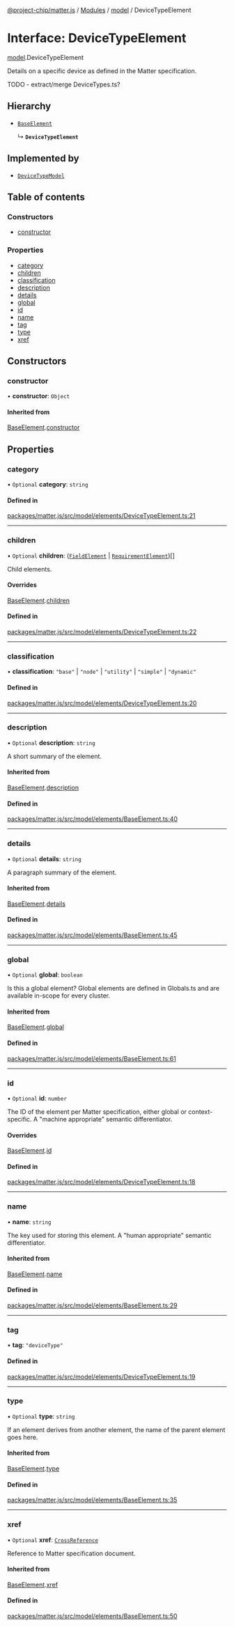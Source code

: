 [@project-chip/matter.js](../README.md) / [Modules](../modules.md) / [model](../modules/model.md) / DeviceTypeElement

# Interface: DeviceTypeElement

[model](../modules/model.md).DeviceTypeElement

Details on a specific device as defined in the Matter specification.

TODO - extract/merge DeviceTypes.ts?

## Hierarchy

- [`BaseElement`](model.BaseElement-1.md)

  ↳ **`DeviceTypeElement`**

## Implemented by

- [`DeviceTypeModel`](../classes/model.DeviceTypeModel.md)

## Table of contents

### Constructors

- [constructor](model.DeviceTypeElement-1.md#constructor)

### Properties

- [category](model.DeviceTypeElement-1.md#category)
- [children](model.DeviceTypeElement-1.md#children)
- [classification](model.DeviceTypeElement-1.md#classification)
- [description](model.DeviceTypeElement-1.md#description)
- [details](model.DeviceTypeElement-1.md#details)
- [global](model.DeviceTypeElement-1.md#global)
- [id](model.DeviceTypeElement-1.md#id)
- [name](model.DeviceTypeElement-1.md#name)
- [tag](model.DeviceTypeElement-1.md#tag)
- [type](model.DeviceTypeElement-1.md#type)
- [xref](model.DeviceTypeElement-1.md#xref)

## Constructors

### constructor

• **constructor**: `Object`

#### Inherited from

[BaseElement](model.BaseElement-1.md).[constructor](model.BaseElement-1.md#constructor)

## Properties

### category

• `Optional` **category**: `string`

#### Defined in

[packages/matter.js/src/model/elements/DeviceTypeElement.ts:21](https://github.com/project-chip/matter.js/blob/3adaded6/packages/matter.js/src/model/elements/DeviceTypeElement.ts#L21)

___

### children

• `Optional` **children**: ([`FieldElement`](model.FieldElement-1.md) \| [`RequirementElement`](../modules/model.md#requirementelement))[]

Child elements.

#### Overrides

[BaseElement](model.BaseElement-1.md).[children](model.BaseElement-1.md#children)

#### Defined in

[packages/matter.js/src/model/elements/DeviceTypeElement.ts:22](https://github.com/project-chip/matter.js/blob/3adaded6/packages/matter.js/src/model/elements/DeviceTypeElement.ts#L22)

___

### classification

• **classification**: ``"base"`` \| ``"node"`` \| ``"utility"`` \| ``"simple"`` \| ``"dynamic"``

#### Defined in

[packages/matter.js/src/model/elements/DeviceTypeElement.ts:20](https://github.com/project-chip/matter.js/blob/3adaded6/packages/matter.js/src/model/elements/DeviceTypeElement.ts#L20)

___

### description

• `Optional` **description**: `string`

A short summary of the element.

#### Inherited from

[BaseElement](model.BaseElement-1.md).[description](model.BaseElement-1.md#description)

#### Defined in

[packages/matter.js/src/model/elements/BaseElement.ts:40](https://github.com/project-chip/matter.js/blob/3adaded6/packages/matter.js/src/model/elements/BaseElement.ts#L40)

___

### details

• `Optional` **details**: `string`

A paragraph summary of the element.

#### Inherited from

[BaseElement](model.BaseElement-1.md).[details](model.BaseElement-1.md#details)

#### Defined in

[packages/matter.js/src/model/elements/BaseElement.ts:45](https://github.com/project-chip/matter.js/blob/3adaded6/packages/matter.js/src/model/elements/BaseElement.ts#L45)

___

### global

• `Optional` **global**: `boolean`

Is this a global element?  Global elements are defined in Globals.ts
and are available in-scope for every cluster.

#### Inherited from

[BaseElement](model.BaseElement-1.md).[global](model.BaseElement-1.md#global)

#### Defined in

[packages/matter.js/src/model/elements/BaseElement.ts:61](https://github.com/project-chip/matter.js/blob/3adaded6/packages/matter.js/src/model/elements/BaseElement.ts#L61)

___

### id

• `Optional` **id**: `number`

The ID of the element per Matter specification, either global or
context-specific.  A "machine appropriate" semantic differentiator.

#### Overrides

[BaseElement](model.BaseElement-1.md).[id](model.BaseElement-1.md#id)

#### Defined in

[packages/matter.js/src/model/elements/DeviceTypeElement.ts:18](https://github.com/project-chip/matter.js/blob/3adaded6/packages/matter.js/src/model/elements/DeviceTypeElement.ts#L18)

___

### name

• **name**: `string`

The key used for storing this element.  A "human appropriate" semantic
differentiator.

#### Inherited from

[BaseElement](model.BaseElement-1.md).[name](model.BaseElement-1.md#name)

#### Defined in

[packages/matter.js/src/model/elements/BaseElement.ts:29](https://github.com/project-chip/matter.js/blob/3adaded6/packages/matter.js/src/model/elements/BaseElement.ts#L29)

___

### tag

• **tag**: ``"deviceType"``

#### Defined in

[packages/matter.js/src/model/elements/DeviceTypeElement.ts:19](https://github.com/project-chip/matter.js/blob/3adaded6/packages/matter.js/src/model/elements/DeviceTypeElement.ts#L19)

___

### type

• `Optional` **type**: `string`

If an element derives from another element, the name of the parent
element goes here.

#### Inherited from

[BaseElement](model.BaseElement-1.md).[type](model.BaseElement-1.md#type)

#### Defined in

[packages/matter.js/src/model/elements/BaseElement.ts:35](https://github.com/project-chip/matter.js/blob/3adaded6/packages/matter.js/src/model/elements/BaseElement.ts#L35)

___

### xref

• `Optional` **xref**: [`CrossReference`](../modules/model.Specification.md#crossreference)

Reference to Matter specification document.

#### Inherited from

[BaseElement](model.BaseElement-1.md).[xref](model.BaseElement-1.md#xref)

#### Defined in

[packages/matter.js/src/model/elements/BaseElement.ts:50](https://github.com/project-chip/matter.js/blob/3adaded6/packages/matter.js/src/model/elements/BaseElement.ts#L50)
